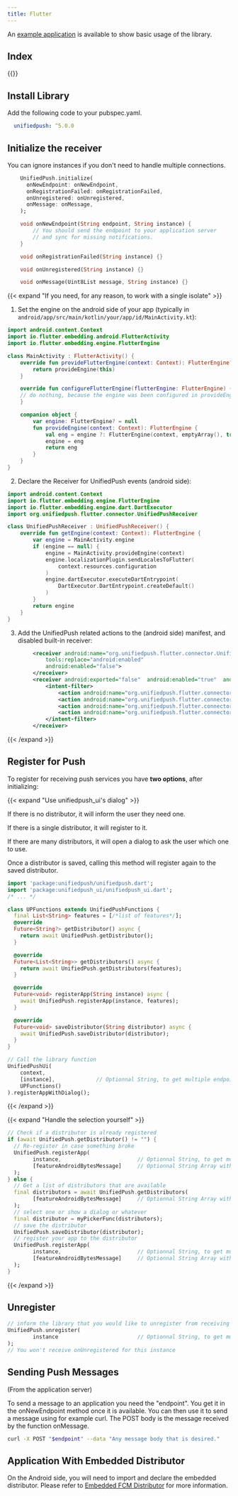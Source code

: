 ```yaml
---
title: Flutter
---
```


An [example application](https://codeberg.org/UnifiedPush/flutter-connector/src/branch/main/example) is available to show basic usage of the library.

## Index

{{<toc>}}

## Install Library

Add the following code to your pubspec.yaml.

```yaml
  unifiedpush: ^5.0.0
```

## Initialize the receiver

You can ignore instances if you don't need to handle multiple connections.

```dart
    UnifiedPush.initialize(
      onNewEndpoint: onNewEndpoint,
      onRegistrationFailed: onRegistrationFailed,
      onUnregistered: onUnregistered,
      onMessage: onMessage,
    );

    void onNewEndpoint(String endpoint, String instance) {
        // You should send the endpoint to your application server
        // and sync for missing notifications.
    }

    void onRegistrationFailed(String instance) {}

    void onUnregistered(String instance) {}

    void onMessage(Uint8List message, String instance) {}
```

{{< expand "If you need, for any reason, to work with a single isolate" >}}

1. Set the engine on the android side of your app (typically in `android/app/src/main/kotlin/your/app/id/MainActivity.kt`):

```kotlin
import android.content.Context
import io.flutter.embedding.android.FlutterActivity
import io.flutter.embedding.engine.FlutterEngine

class MainActivity : FlutterActivity() {
    override fun provideFlutterEngine(context: Context): FlutterEngine? {
        return provideEngine(this)
    }

    override fun configureFlutterEngine(flutterEngine: FlutterEngine) {
    // do nothing, because the engine was been configured in provideEngine
    }

    companion object {
        var engine: FlutterEngine? = null
        fun provideEngine(context: Context): FlutterEngine {
            val eng = engine ?: FlutterEngine(context, emptyArray(), true, false)
            engine = eng
            return eng
        }
    }
}
```

2. Declare the Receiver for UnifiedPush events (android side):

```kotlin
import android.content.Context
import io.flutter.embedding.engine.FlutterEngine
import io.flutter.embedding.engine.dart.DartExecutor
import org.unifiedpush.flutter.connector.UnifiedPushReceiver

class UnifiedPushReceiver : UnifiedPushReceiver() {
    override fun getEngine(context: Context): FlutterEngine {
        var engine = MainActivity.engine
        if (engine == null) {
            engine = MainActivity.provideEngine(context)
            engine.localizationPlugin.sendLocalesToFlutter(
                context.resources.configuration
            )
            engine.dartExecutor.executeDartEntrypoint(
                DartExecutor.DartEntrypoint.createDefault()
            )
        }
        return engine
    }
}
```

3. Add the UnifiedPush related actions to the (android side) manifest, and disabled built-in receiver:

```xml
        <receiver android:name="org.unifiedpush.flutter.connector.UnifiedPushReceiver"
            tools:replace="android:enabled"
            android:enabled="false">
        </receiver>
        <receiver android:exported="false"  android:enabled="true"  android:name=".UnifiedPushReceiver">
            <intent-filter>
                <action android:name="org.unifiedpush.flutter.connector.MESSAGE"/>
                <action android:name="org.unifiedpush.flutter.connector.UNREGISTERED"/>
                <action android:name="org.unifiedpush.flutter.connector.NEW_ENDPOINT"/>
                <action android:name="org.unifiedpush.flutter.connector.REGISTRATION_FAILED" />
            </intent-filter>
        </receiver>
```

{{< /expand >}}

## Register for Push

To register for receiving push services you have **two options**, after initializing:

{{< expand "Use unifiedpush_ui's dialog" >}}

If there is no distributor, it will inform the user they need one.

If there is a single distributor, it will register to it.

If there are many distributors, it will open a dialog to ask the user which one to use.

Once a distributor is saved, calling this method will register again to the saved distributor.

```dart
import 'package:unifiedpush/unifiedpush.dart';
import 'package:unifiedpush_ui/unifiedpush_ui.dart';
/* ... */

class UPFunctions extends UnifiedPushFunctions {
  final List<String> features = [/*list of features*/];
  @override
  Future<String?> getDistributor() async {
    return await UnifiedPush.getDistributor();
  }

  @override
  Future<List<String>> getDistributors() async {
    return await UnifiedPush.getDistributors(features);
  }

  @override
  Future<void> registerApp(String instance) async {
    await UnifiedPush.registerApp(instance, features);
  }

  @override
  Future<void> saveDistributor(String distributor) async {
    await UnifiedPush.saveDistributor(distributor);
  }
}

// Call the library function
UnifiedPushUi(
    context,
    [instance],             // Optionnal String, to get multiple endpoints (one per instance)
    UPFunctions()
).registerAppWithDialog();
```

{{< /expand >}}

{{< expand "Handle the selection yourself" >}}

```dart
// Check if a distributor is already registered
if (await UnifiedPush.getDistributor() != "") {
  // Re-register in case something broke
  UnifiedPush.registerApp(
        instance,                        // Optionnal String, to get multiple endpoints (one per instance)
        [featureAndroidBytesMessage]     // Optionnal String Array with required features
  );
} else {
  // Get a list of distributors that are available
  final distributors = await UnifiedPush.getDistributors(
        [featureAndroidBytesMessage]     // Optionnal String Array with required features
  );
  // select one or show a dialog or whatever
  final distributor = myPickerFunc(distributors);
  // save the distributor
  UnifiedPush.saveDistributor(distributor);
  // register your app to the distributor
  UnifiedPush.registerApp(
        instance,                        // Optionnal String, to get multiple endpoints (one per instance)
        [featureAndroidBytesMessage]     // Optionnal String Array with required features
  );
}
```

{{< /expand >}}
## Unregister

```dart
// inform the library that you would like to unregister from receiving push messages
UnifiedPush.unregister(
        instance                         // Optionnal String, to get multiple endpoints (one per instance)
);
// You won't receive onUnregistered for this instance
```

## Sending Push Messages

(From the application server)

To send a message to an application you need the "endpoint". You get it in the onNewEndpoint method once it is available. You can then use it to send a message using for example curl. The POST body is the message received by the function onMessage.

```bash
curl -X POST "$endpoint" --data "Any message body that is desired."
```

## Application With Embedded Distributor

On the Android side, you will need to import and declare the embedded distributor. Please refer to [Embedded FCM Distributor](/developers/embedded_fcm/) for more information.

